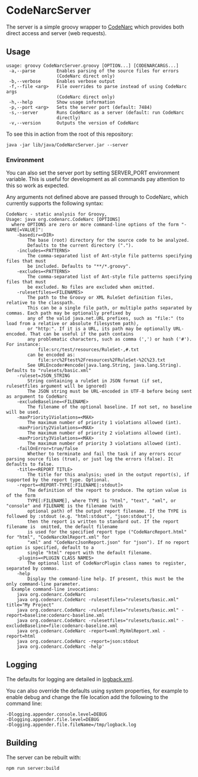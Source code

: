 # CodeNarcServer

The server is a simple groovy wrapper to [CodeNarc](https://github.com/CodeNarc/CodeNarc)
which provides both direct access and server (web requests).

## Usage

```text
usage: groovy CodeNarcServer.groovy [OPTION...] [CODENARCARGS...]
 -a,--parse        Enables parsing of the source files for errors
                   (CodeNarc direct only)
 -b,--verbose      Enables verbose output
 -f,--file <arg>   File overrides to parse instead of using CodeNarc args
                   (CodeNarc direct only)
 -h,--help         Show usage information
 -p,--port <arg>   Sets the server port (default: 7484)
 -s,--server       Runs CodeNarc as a server (default: run CodeNarc
                   directly)
 -v,--version      Outputs the version of CodeNarc
 ```

To see this in action from the root of this repository:

```shell
java -jar lib/java/CodeNarcServer.jar --server
```

### Environment

You can also set the server port by setting SERVER_PORT environment variable.
This is useful for development as all commands pay attention to this so work as
expected.

Any arguments not defined above are passed through to CodeNarc, which currently
supports the following syntax:

```text
CodeNarc - static analysis for Groovy,
Usage: java org.codenarc.CodeNarc [OPTIONS]
  where OPTIONS are zero or more command-line options of the form "-NAME[=VALUE]":
    -basedir=<DIR>
        The base (root) directory for the source code to be analyzed.
        Defaults to the current directory (".").
    -includes=<PATTERNS>
        The comma-separated list of Ant-style file patterns specifying files that must
        be included. Defaults to "**/*.groovy".
    -excludes=<PATTERNS>
        The comma-separated list of Ant-style file patterns specifying files that must
        be excluded. No files are excluded when omitted.
    -rulesetfiles=<FILENAMES>
        The path to the Groovy or XML RuleSet definition files, relative to the classpath.
        This can be a single file path, or multiple paths separated by commas. Each path may be optionally prefixed by
        any of the valid java.net.URL prefixes, such as "file:" (to load from a relative or absolute filesystem path),
        or "http:". If it is a URL, its path may be optionally URL-encoded. That can be useful if the path contains
        any problematic characters, such as comma (',') or hash ('#'). For instance:
            file:src/test/resources/RuleSet-,#.txt
        can be encoded as:
            file:src%2Ftest%2Fresources%2FRuleSet-%2C%23.txt
        See URLEncoder#encode(java.lang.String, java.lang.String). Defaults to "rulesets/basic.xml"
    -ruleset=JSON_STRING
        String containing a ruleSet in JSON format (if set, rulesetfiles argument will be ignored)
        The JSON string must be URL-encoded in UTF-8 before being sent as argument to CodeNarc
    -excludeBaseline=<FILENAME>
        The filename of the optional baseline. If not set, no baseline will be used.
    -maxPriority1Violations=<MAX>
        The maximum number of priority 1 violations allowed (int).
    -maxPriority2Violations=<MAX>
        The maximum number of priority 2 violations allowed (int).
    -maxPriority3Violations=<MAX>
        The maximum number of priority 3 violations allowed (int).
    -failOnError=true/false
        Whether to terminate and fail the task if any errors occur parsing source files (true), or just log the errors (false). It defaults to false.
    -title=<REPORT TITLE>
        The title for this analysis; used in the output report(s), if supported by the report type. Optional.
    -report=<REPORT-TYPE[:FILENAME|:stdout]>
        The definition of the report to produce. The option value is of the form
        TYPE[:FILENAME], where TYPE is "html", "text", "xml", or "console" and FILENAME is the filename (with
        optional path) of the output report filename. If the TYPE is followed by :stdout (e.g. "html:stdout", "json:stdout"),
        then the report is written to standard out. If the report filename is  omitted, the default filename
        is used for the specified report type ("CodeNarcReport.html" for "html", "CodeNarcXmlReport.xml" for
        "xml" and "CodeNarcJsonReport.json" for "json"). If no report option is specified, default to a
        single "html" report with the default filename.
    -plugins=<PLUGIN CLASS NAMES>
        The optional list of CodeNarcPlugin class names to register, separated by commas.
    -help
        Display the command-line help. If present, this must be the only command-line parameter.
  Example command-line invocations:
    java org.codenarc.CodeNarc
    java org.codenarc.CodeNarc -rulesetfiles="rulesets/basic.xml" title="My Project"
    java org.codenarc.CodeNarc -rulesetfiles="rulesets/basic.xml" -report=baseline:codenarc-baseline.xml
    java org.codenarc.CodeNarc -rulesetfiles="rulesets/basic.xml" -excludeBaseline=file:codenarc-baseline.xml
    java org.codenarc.CodeNarc -report=xml:MyXmlReport.xml -report=html
    java org.codenarc.CodeNarc -report=json:stdout
    java org.codenarc.CodeNarc -help'
```

## Logging

The defaults for logging are detailed in [logback.xml](/lib/java/logback.xml).

You can also override the defaults using system properties, for example to enable
debug and change the file location add the following to the command line:

```shell
-Dlogging.appender.console.level=DEBUG
-Dlogging.appender.file.level=DEBUG
-Dlogging.appender.file.fileName=/tmp/logback.log
```

## Building

The server can be rebuilt with:

```shell
npm run server:build
```
